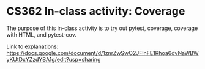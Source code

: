 # CS362 In-class activity: Coverage

The purpose of this in-class activity is to try out pytest, coverage, coverage with HTML, and pytest-cov.

Link to explanations: https://docs.google.com/document/d/1znrZwSwO2JFlnFE1Rhoa6dvNaWBWyKUtDxYZzdYBA1g/edit?usp=sharing